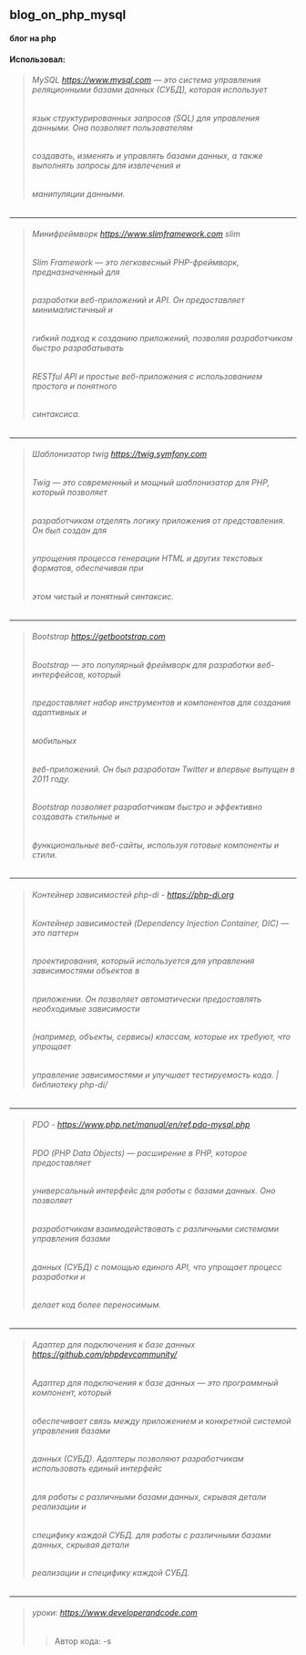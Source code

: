 ## blog_on_php_mysql
#### __блог на php__
#### Использовал:
> ###### MySQL https://www.mysql.com — это система управления реляционными базами данных (СУБД), которая использует 
> ###### язык структурированных запросов (SQL) для управления данными. Она позволяет пользователям 
> ###### создавать, изменять и управлять базами данных, а также выполнять запросы для извлечения и
> ###### манипуляции данными.
___ 
> ###### Минифреймворк https://www.slimframework.com slim
> ###### Slim Framework — это легковесный PHP-фреймворк, предназначенный для 
> ###### разработки веб-приложений и API. Он предоставляет минималистичный и 
> ###### гибкий подход к созданию приложений, позволяя разработчикам быстро разрабатывать
> ###### RESTful API и простые веб-приложения с использованием простого и понятного 
> ###### синтаксиса.
___ 
> ###### Шаблонизатор twig https://twig.symfony.com
> ###### Twig — это современный и мощный шаблонизатор для PHP, который позволяет 
> ###### разработчикам отделять логику приложения от представления. Он был создан для 
> ###### упрощения процесса генерации HTML и других текстовых форматов, обеспечивая при 
> ###### этом чистый и понятный синтаксис.
___ 
> ###### Bootstrap https://getbootstrap.com
> ###### Bootstrap — это популярный фреймворк для разработки веб-интерфейсов, который 
> ###### предоставляет набор инструментов и компонентов для создания адаптивных и 
> ###### мобильных
> ###### веб-приложений. Он был разработан Twitter и впервые выпущен в 2011 году. 
> ###### Bootstrap позволяет разработчикам быстро и эффективно создавать стильные и 
> ###### функциональные веб-сайты, используя готовые компоненты и стили.
___ 
> ###### Контейнер зависимостей php-di -  https://php-di.org
> ###### Контейнер зависимостей (Dependency Injection Container, DIC) — это паттерн  
> ###### проектирования, который используется для управления зависимостями объектов в 
> ###### приложении. Он позволяет автоматически предоставлять необходимые зависимости 
> ###### (например, объекты, сервисы) классам, которые их требуют, что упрощает 
> ###### управление зависимостями и улучшает тестируемость кода. | библиотеку php-di/
___ 
> ###### PDO - https://www.php.net/manual/en/ref.pdo-mysql.php
> ###### PDO (PHP Data Objects) — расширение в PHP, которое предоставляет 
> ###### универсальный интерфейс для работы с базами данных. Оно позволяет    
> ###### разработчикам взаимодействовать с различными системами управления базами 
> ###### данных (СУБД) с помощью единого API, что упрощает процесс разработки и 
> ###### делает код более переносимым. 
___ 
> ###### Адаптер для подключения к базе данных  https://github.com/phpdevcommunity/
> ###### Адаптер для подключения к базе данных — это программный компонент, который 
> ###### обеспечивает связь между приложением и конкретной системой управления базами 
> ###### данных (СУБД). Адаптеры позволяют разработчикам использовать единый интерфейс 
> ###### для  работы с различными базами данных, скрывая детали реализации и 
> ###### специфику каждой  СУБД. для  работы с различными базами данных, скрывая детали 
> ###### реализации и специфику  каждой  СУБД.
___ 
> ######  уроки: https://www.developerandcode.com
>> Автор кода: -s 

